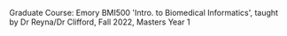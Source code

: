 Graduate Course: Emory BMI500 'Intro. to Biomedical Informatics', taught by Dr Reyna/Dr Clifford, Fall 2022, Masters Year 1
